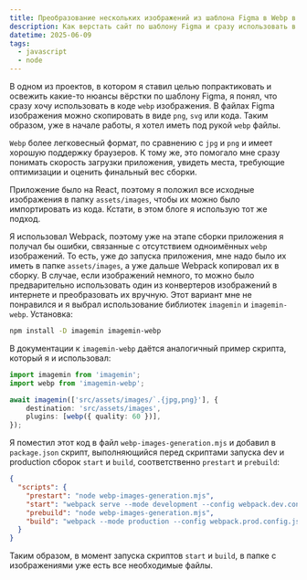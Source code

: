 ```yaml
---
title: Преобразование нескольких изображений из шаблона Figma в Webp в JavaScript приложении
description: Как верстать сайт по шаблону Figma и сразу использовать в разработке оптимизированные и преобразованные из jpg, png в webp изображения.
datetime: 2025-06-09
tags:
  - javascript
  - node
---
```


В одном из проектов, в котором я ставил целью попрактиковать и освежить какие-то нюансы вёрстки по шаблону Figma, я
понял, что сразу хочу использовать в коде `webp` изображения. В файлах Figma изображения можно скопировать в виде `png`,
`svg` или кода. Таким
образом, уже в начале работы, я хотел иметь под рукой `webp` файлы.

`Webp` более легковесный формат, по сравнению с `jpg` и `png` и имеет хорошую поддержку браузеров.
К тому же, это помогало мне сразу понимать скорость загрузки приложения, увидеть места, требующие оптимизации и оценить
финальный
вес сборки.

Приложение было на React, поэтому я положил все исходные изображения в папку `assets/images`, чтобы их можно было
импортировать из кода. Кстати, в этом блоге я использую тот же подход.

Я использовал Webpack, поэтому уже на этапе сборки приложения я получал бы ошибки, связанные с отсутствием
одноимённых `webp` изображений. То есть, уже до запуска приложения, мне надо было их иметь в папке `assets/images`, а
уже дальше Webpack копировал их в сборку.
В случае, если изображений немного, то можно было предварительно использовать один из конвертеров изображений в
интернете и преобразовать их
вручную. Этот вариант мне не понравился и я выбрал использование библиотек `imagemin` и `imagemin-webp`.
Установка:

```sh
npm install -D imagemin imagemin-webp
```

В документации к `imagemin-webp` даётся аналогичный пример скрипта, который я и использовал:

```typescript
import imagemin from 'imagemin';
import webp from 'imagemin-webp';

await imagemin(['src/assets/images/`.{jpg,png}'], {
	destination: 'src/assets/images',
	plugins: [webp({ quality: 60 })],
});
```

Я поместил этот код в файл `webp-images-generation.mjs` и добавил в `package.json` скрипт, выполняющийся перед скриптами
запуска dev и production сборок `start` и `build`, соответственно `prestart` и `prebuild`:

```json
{
  "scripts": {
    "prestart": "node webp-images-generation.mjs",
    "start": "webpack serve --mode development --config webpack.dev.config.js",
    "prebuild": "node webp-images-generation.mjs",
    "build": "webpack --mode production --config webpack.prod.config.js"
  }
}
```

Таким образом, в момент запуска скриптов `start` и `build`, в папке с изображениями уже есть все необходимые файлы.